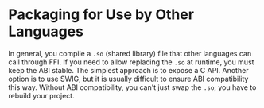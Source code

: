 <!--
SPDX-FileCopyrightText: 2021 Shuai Zhang

SPDX-License-Identifier: CC-BY-NC-ND-4.0
-->

# Packaging for Use by Other Languages

In general, you compile a `.so` (shared library) file that other languages can call through FFI. If you need to allow replacing the `.so` at runtime, you must keep the ABI stable. The simplest approach is to expose a C API. Another option is to use SWIG, but it is usually difficult to ensure ABI compatibility this way. Without ABI compatibility, you can't just swap the `.so`; you have to rebuild your project.
